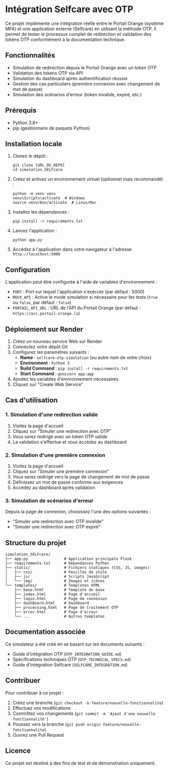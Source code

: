 # Intégration Selfcare avec OTP

Ce projet implémente une intégration réelle entre le Portail Orange (système MFA) et une application externe (Selfcare) en utilisant la méthode OTP. Il permet de tester le processus complet de redirection et validation des tokens OTP conformément à la documentation technique.

## Fonctionnalités

- Simulation de redirection depuis le Portail Orange avec un token OTP
- Validation des tokens OTP via API
- Simulation du dashboard après authentification réussie
- Gestion des cas particuliers (première connexion avec changement de mot de passe)
- Simulation des scénarios d'erreur (token invalide, expiré, etc.)

## Prérequis

- Python 3.8+
- pip (gestionnaire de paquets Python)

## Installation locale

1. Clonez le dépôt :
   ```
   git clone [URL_DU_REPO]
   cd simulation_SELFcare
   ```

2. Créez et activez un environnement virtuel (optionnel mais recommandé) :
   ```
   python -m venv venv
   venv\Scripts\activate  # Windows
   source venv/bin/activate  # Linux/Mac
   ```

3. Installez les dépendances :
   ```
   pip install -r requirements.txt
   ```

4. Lancez l'application :
   ```
   python app.py
   ```

5. Accédez à l'application dans votre navigateur à l'adresse `http://localhost:5000`

## Configuration

L'application peut être configurée à l'aide de variables d'environnement :

- `PORT` : Port sur lequel l'application s'exécute (par défaut : 5000)
- `MOCK_API` : Active le mode simulation si nécessaire pour les tests (`true` ou `false`, par défaut : `false`)
- `PORTAIL_API_URL` : URL de l'API du Portail Orange (par défaut : `https://acc.portail.orange.lu`)

## Déploiement sur Render

1. Créez un nouveau service Web sur Render
2. Connectez votre dépôt Git
3. Configurez les paramètres suivants :
   - **Name** : `selfcare-otp-simulation` (ou autre nom de votre choix)
   - **Environment** : `Python 3`
   - **Build Command** : `pip install -r requirements.txt`
   - **Start Command** : `gunicorn app:app`
4. Ajoutez les variables d'environnement nécessaires
5. Cliquez sur "Create Web Service"

## Cas d'utilisation

### 1. Simulation d'une redirection valide

1. Visitez la page d'accueil
2. Cliquez sur "Simuler une redirection avec OTP"
3. Vous serez redirigé avec un token OTP valide
4. La validation s'effectue et vous accédez au dashboard

### 2. Simulation d'une première connexion

1. Visitez la page d'accueil
2. Cliquez sur "Simuler une première connexion"
3. Vous serez redirigé vers la page de changement de mot de passe
4. Définissez un mot de passe conforme aux exigences
5. Accédez au dashboard après validation

### 3. Simulation de scénarios d'erreur

Depuis la page de connexion, choisissez l'une des options suivantes :
- "Simuler une redirection avec OTP invalide"
- "Simuler une redirection avec OTP expiré"

## Structure du projet

```
simulation_SELFcare/
├── app.py                # Application principale Flask
├── requirements.txt      # Dépendances Python
├── static/               # Fichiers statiques (CSS, JS, images)
│   ├── css/              # Feuilles de style
│   ├── js/               # Scripts JavaScript
│   └── img/              # Images et icônes
└── templates/            # Templates HTML
    ├── base.html         # Template de base
    ├── index.html        # Page d'accueil
    ├── login.html        # Page de connexion
    ├── dashboard.html    # Dashboard
    ├── processing.html   # Page de traitement OTP
    ├── error.html        # Page d'erreur
    └── ...               # Autres templates
```

## Documentation associée

Ce simulateur a été créé en se basant sur les documents suivants :
- Guide d'intégration OTP (`OTP_INTEGRATION_GUIDE.md`)
- Spécifications techniques OTP (`OTP_TECHNICAL_SPECS.md`)
- Guide d'intégration Selfcare (`SELFCARE_INTEGRATION.md`)

## Contribuer

Pour contribuer à ce projet :
1. Créez une branche (`git checkout -b feature/nouvelle-fonctionnalite`)
2. Effectuez vos modifications
3. Committez vos changements (`git commit -m 'Ajout d'une nouvelle fonctionnalité'`)
4. Poussez vers la branche (`git push origin feature/nouvelle-fonctionnalite`)
5. Ouvrez une Pull Request

## Licence

Ce projet est destiné à des fins de test et de démonstration uniquement.
